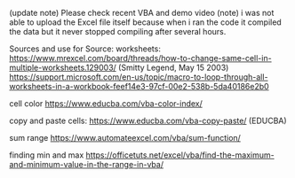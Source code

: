 (update note)
Please check recent VBA and demo video
(note)
i was not able to upload the Excel file itself because when i ran the code it compiled the data but it never stopped compiling after several hours.

Sources and use for Source:
worksheets:
https://www.mrexcel.com/board/threads/how-to-change-same-cell-in-multiple-worksheets.129003/ (Smitty Legend, May 15 2003)
https://support.microsoft.com/en-us/topic/macro-to-loop-through-all-worksheets-in-a-workbook-feef14e3-97cf-00e2-538b-5da40186e2b0

cell color
https://www.educba.com/vba-color-index/

copy and paste cells:
https://www.educba.com/vba-copy-paste/ (EDUCBA)

sum range
https://www.automateexcel.com/vba/sum-function/

finding min and max
https://officetuts.net/excel/vba/find-the-maximum-and-minimum-value-in-the-range-in-vba/
